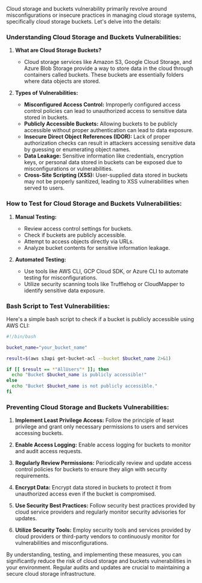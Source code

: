 Cloud storage and buckets vulnerability primarily revolve around misconfigurations or insecure practices in managing cloud storage systems, specifically cloud storage buckets. Let's delve into the details:

### Understanding Cloud Storage and Buckets Vulnerabilities:

1. **What are Cloud Storage Buckets?**
   - Cloud storage services like Amazon S3, Google Cloud Storage, and Azure Blob Storage provide a way to store data in the cloud through containers called buckets. These buckets are essentially folders where data objects are stored.

2. **Types of Vulnerabilities:**
   - **Misconfigured Access Control:** Improperly configured access control policies can lead to unauthorized access to sensitive data stored in buckets.
   - **Publicly Accessible Buckets:** Allowing buckets to be publicly accessible without proper authentication can lead to data exposure.
   - **Insecure Direct Object References (IDOR):** Lack of proper authorization checks can result in attackers accessing sensitive data by guessing or enumerating object names.
   - **Data Leakage:** Sensitive information like credentials, encryption keys, or personal data stored in buckets can be exposed due to misconfigurations or vulnerabilities.
   - **Cross-Site Scripting (XSS):** User-supplied data stored in buckets may not be properly sanitized, leading to XSS vulnerabilities when served to users.

### How to Test for Cloud Storage and Buckets Vulnerabilities:

1. **Manual Testing:**
   - Review access control settings for buckets.
   - Check if buckets are publicly accessible.
   - Attempt to access objects directly via URLs.
   - Analyze bucket contents for sensitive information leakage.

2. **Automated Testing:**
   - Use tools like AWS CLI, GCP Cloud SDK, or Azure CLI to automate testing for misconfigurations.
   - Utilize security scanning tools like Trufflehog or CloudMapper to identify sensitive data exposure.

### Bash Script to Test Vulnerabilities:

Here's a simple bash script to check if a bucket is publicly accessible using AWS CLI:

```bash
#!/bin/bash

bucket_name="your_bucket_name"

result=$(aws s3api get-bucket-acl --bucket $bucket_name 2>&1)

if [[ $result == *"AllUsers"* ]]; then
  echo "Bucket $bucket_name is publicly accessible!"
else
  echo "Bucket $bucket_name is not publicly accessible."
fi
```

### Preventing Cloud Storage and Buckets Vulnerabilities:

1. **Implement Least Privilege Access:** Follow the principle of least privilege and grant only necessary permissions to users and services accessing buckets.

2. **Enable Access Logging:** Enable access logging for buckets to monitor and audit access requests.

3. **Regularly Review Permissions:** Periodically review and update access control policies for buckets to ensure they align with security requirements.

4. **Encrypt Data:** Encrypt data stored in buckets to protect it from unauthorized access even if the bucket is compromised.

5. **Use Security Best Practices:** Follow security best practices provided by cloud service providers and regularly monitor security advisories for updates.

6. **Utilize Security Tools:** Employ security tools and services provided by cloud providers or third-party vendors to continuously monitor for vulnerabilities and misconfigurations.

By understanding, testing, and implementing these measures, you can significantly reduce the risk of cloud storage and buckets vulnerabilities in your environment. Regular audits and updates are crucial to maintaining a secure cloud storage infrastructure.
